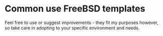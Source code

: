 # Common use FreeBSD templates

Feel free to use or suggest improvements - they fit my purposes however, so take care in adopting to your specific environment and needs.
